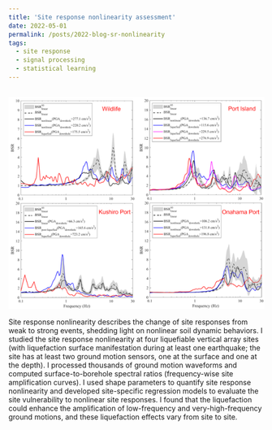 ```yaml
---
title: 'Site response nonlinearity assessment'
date: 2022-05-01
permalink: /posts/2022-blog-sr-nonlinearity
tags:
  - site response
  - signal processing
  - statistical learning
---
```


<br/><img src='/images/sr-nonlinearity.png'>

Site response nonlinearity describes the change of site responses from weak to strong events, shedding light on nonlinear soil dynamic behaviors. I studied the site response nonlinearity at four liquefiable vertical array sites (with liquefaction surface manifestation during at least one earthquake; the site has at least two ground motion sensors, one at the surface and one at the depth). I processed thousands of ground motion waveforms and computed surface-to-borehole spectral ratios (frequency-wise site amplification curves). I used shape parameters to quantify site response nonlinearity and developed site-specific regression models to evaluate the site vulnerability to nonlinear site responses. I found that the liquefaction could enhance the amplification of low-frequency and very-high-frequency ground motions, and these liquefaction effects vary from site to site.





